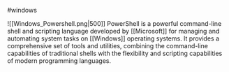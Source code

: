 #windows 

![[Windows_Powershell.png|500]]
PowerShell is a powerful command-line shell and scripting language developed by [[Microsoft]] for managing and automating system tasks on [[Windows]] operating systems. It provides a comprehensive set of tools and utilities, combining the command-line capabilities of traditional shells with the flexibility and scripting capabilities of modern programming languages. 